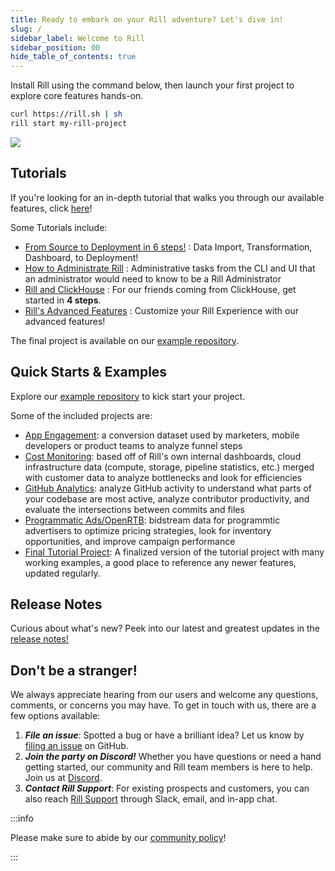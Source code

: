 ```yaml
---
title: Ready to embark on your Rill adventure? Let's dive in!
slug: /
sidebar_label: Welcome to Rill
sidebar_position: 00
hide_table_of_contents: true
---
```

Install Rill using the command below, then launch your first project to explore core features hands-on.

```bash
curl https://rill.sh | sh
rill start my-rill-project
```

<img src = 'https://storage.googleapis.com/prod-cdn.rilldata.com/docs/rill_hero.gif' class='rounded-gif' />
<br />

## Tutorials

If you're looking for an in-depth tutorial that walks you through our available features, click [here](../tutorials/index.md)! 

Some Tutorials include:

- [From Source to Deployment in 6 steps!](../tutorials/rill_basics/launch) : Data Import, Transformation, Dashboard, to Deployment!
- [How to Administrate Rill](../tutorials/administration/) : Administrative tasks from the CLI and UI that an administrator would need to know to be a Rill Administrator
- [Rill and ClickHouse](../tutorials/rill_clickhouse/r_ch_launch) : For our friends coming from ClickHouse, get started in **4 steps**.
- [Rill's Advanced Features](../tutorials/rill_advanced_features/overview) : Customize your Rill Experience with our advanced features! 

The final project is available on our [example repository](https://github.com/rilldata/rill-examples/tree/main/my-rill-tutorial). 


## Quick Starts & Examples

Explore our [example repository](https://github.com/rilldata/rill-examples/) to kick start your project.

Some of the included projects are:

- [App Engagement](https://github.com/rilldata/rill-examples/tree/main/rill-app-engagement): a conversion dataset used by marketers, mobile developers or product teams to analyze funnel steps
- [Cost Monitoring](https://github.com/rilldata/rill-examples/tree/main/rill-cost-monitoring): based off of Rill's own internal dashboards, cloud infrastructure data (compute, storage, pipeline statistics, etc.) merged with customer data to analyze bottlenecks and look for efficiencies
- [GitHub Analytics](https://github.com/rilldata/rill-examples/tree/main/rill-github-analytics): analyze GitHub activity to understand what parts of your codebase are most active, analyze contributor productivity, and evaluate the intersections between commits and files
- [Programmatic Ads/OpenRTB](https://github.com/rilldata/rill-examples/tree/main/rill-openrtb-prog-ads): bidstream data for programmtic advertisers to optimize pricing strategies, look for inventory opportunities, and improve campaign performance
- [Final Tutorial Project](https://github.com/rilldata/rill-examples/tree/main/my-rill-tutorial): A finalized version of the tutorial project with many working examples, a good place to reference any newer features, updated regularly.


## Release Notes

Curious about what's new? Peek into our latest and greatest updates in the [release notes!](https://docs.rilldata.com/notes)

## Don't be a stranger!
We always appreciate hearing from our users and welcome any questions, comments, or concerns you may have. To get in touch with us, there are a few options available:
1. _**File an issue**_: Spotted a bug or have a brilliant idea? Let us know by [filing an issue](https://github.com/rilldata/rill/issues/new/choose) on GitHub.
2. _**Join the party on Discord!**_ Whether you have questions or need a hand getting started, our community and Rill team members is here to help. Join us at [Discord](https://discord.gg/DJ5qcsxE2m).
3. _**Contact Rill Support**_: For existing prospects and customers, you can also reach [Rill Support](contact.md#contacting-support) through Slack, email, and in-app chat. 

:::info

Please make sure to abide by our [community policy](https://github.com/rilldata/rill/blob/main/COMMUNITY-POLICY.md)!

:::
